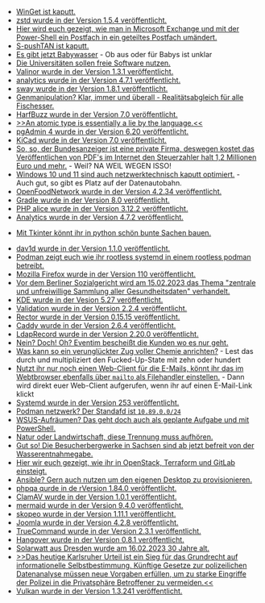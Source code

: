 * [WinGet ist kaputt.](https://www.bleepingcomputer.com/news/security/microsoft-winget-package-manager-failing-from-expired-ssl-certificate/)
* [zstd wurde in der Version 1.5.4 veröffentlicht.](https://www.phoronix.com/news/Zstandard-1.5.4-Released)
* [Hier wird euch gezeigt, wie man in Microsoft Exchange und mit der Power-Shell ein Postfach in ein geteiltes Postfach umändert.](https://woshub.com/convert-user-shared-mailbox-exchange/)
* [S-pushTAN ist kaputt.](https://www.borncity.com/blog/2023/02/10/sparkasse-s-pushtan-ios-app-nach-update-auf-version-4-1-3-unbenutzbar-8-feb-2023/)
* [Es gibt jetzt Babywasser](https://tuxproject.de/blog/2023/02/soylent-green-ist-babywasser/) - Ob aus oder für Babys ist unklar
* [Die Universitäten sollen freie Software nutzen.](https://netzpolitik.org/2023/universitaeten-und-alternative-plattformen-das-ist-nicht-zu-viel-verlangt/)
* [Valinor wurde in der Version 1.3.1 veröffentlicht.](https://github.com/CuyZ/Valinor/releases/tag/1.3.1)
* [analytics wurde in der Version 4.7.1 veröffentlicht.](https://github.com/Rello/analytics/releases/tag/4.7.1)
* [sway wurde in der Version 1.8.1 veröffentlicht.](https://github.com/swaywm/sway/releases/tag/1.8.1)
* [Genmanipulation? Klar, immer und überall - Realitätsabgleich für alle Fischesser.](https://netzfrauen.org/2023/02/12/fish-3/)
* [HarfBuzz wurde in der Version 7.0 veröffentlicht.](https://www.phoronix.com/news/HarfBuzz-7.0-Released)
* [>>An atomic type is essentially a lie by the language.<<](https://utcc.utoronto.ca/~cks/space/blog/programming/CaseForAtomicTypes)
* [pgAdmin 4 wurde in der Version 6.20 veröffentlicht.](https://www.postgresql.org/about/news/pgadmin-4-v620-released-2593/)
* [KiCad wurde in der Version 7.0 veröffentlicht.](https://www.phoronix.com/news/KiCad-7.0-Released)
* [So, so, der Bundesanzeiger ist eine private Firma, deswegen kostet das Veröffentlichen von PDF's im Internet den Steuerzahler halt 1,2 Millionen Euro und mehr.](https://netzpolitik.org/2023/everkuendung_digitales-bundesgesetzblatt-wie-teuer-darf-ein-staatlicher-pdf-reader-sein/) - Weil? NA WEIL WEGEN ISSO!
* [Windows 10 und 11 sind auch netzwerktechnisch kaputt optimiert.](https://www.borncity.com/blog/2023/02/14/windows-10-11-grottige-netzwerktransfer-leistung-hohe-windows-11-cpu-last-teil-1/) - Auch gut, so gibt es Platz auf der Datenautobahn.
* [OpenFoodNetwork wurde in der Version 4.2.34 veröffentlicht.](https://github.com/openfoodfoundation/openfoodnetwork/releases/tag/v4.2.34)
* [Gradle wurde in der Version 8.0 veröffentlicht.](https://github.com/gradle/gradle/releases/tag/v8.0.0)
* [PHP alice wurde in der Version 3.12.2 veröffentlicht.](https://github.com/nelmio/alice/releases/tag/3.12.2)
* [Analytics wurde in der Version 4.7.2 veröffentlicht.](https://github.com/Rello/analytics/releases/tag/4.7.2)
+ [Mit Tkinter könnt ihr in python schön bunte Sachen bauen.](https://opensource.com/article/23/2/user-interface-tkinter-python)
* [dav1d wurde in der Version 1.1.0 veröffentlicht.](https://www.phoronix.com/news/dav1d-1.1-Released)
* [Podman zeigt euch wie ihr rootless systemd in einem rootless podman betreibt.](https://blog.podman.io/2023/02/rootless-systemd-in-rootless-podman/)
* [Mozilla Firefox wurde in der Version 110 veröffentlicht.](https://www.phoronix.com/news/Firefox-110-Released)
* [Vor dem Berliner Sozialgericht wird am 15.02.2023 das Thema "zentrale und unfreiwillige Sammlung aller Gesundheitsdaten" verhandelt.](https://netzpolitik.org/2023/gesundheitsdaten-von-73-millionen-berliner-sozialgericht-verhandelt-am-mittwoch/)
* [KDE wurde in der Vesion 5.27 veröffentlicht.](https://www.phoronix.com/news/KDE-Plasma-5.27-Released)
* [Validation wurde in der Version 2.2.4 veröffentlicht.](https://github.com/Respect/Validation/releases/tag/2.2.4)
* [Rector wurde in der Version 0.15.15 veröffentlicht.](https://github.com/rectorphp/rector/releases/tag/0.15.15)
* [Caddy wurde in der Version 2.6.4 veröffentlicht.](https://github.com/caddyserver/caddy/releases/tag/v2.6.4)
* [LdapRecord wurde in der Version 2.20.0 veröffentlicht.](https://github.com/DirectoryTree/LdapRecord/releases/tag/v2.20.0)
* [Nein? Doch! Oh? Eventim bescheißt die Kunden wo es nur geht.](http://blog.fefe.de/?ts=9d13d637)
* [Was kann so ein verunglückter Zug voller Chemie anrichten?](http://blog.fefe.de/?ts=9d1547a3) - Lest das durch und multipliziert den Fucked-Up-State mit zehn oder hundert
* [Nutzt ihr nur noch einen Web-Client für die E-Mails, könnt ihr das im Webtbrowser ebenfalls über `mailto` als Filehandler einstellen.](https://www.windowspro.de/wolfgang-sommergut/web-browser-als-standardprogramm-fuer-e-mails-mailto-handler-konfigurieren) - Dann wird direkt euer Web-Client aufgerufen, wenn ihr auf einen E-Mail-Link klickt
* [Systemd wurde in der Version 253 veröffentlicht.](https://www.phoronix.com/news/systemd-253)
* [Podman netzwerk? Der Standafd ist `10.89.0.0/24`](https://blog.podman.io/2023/02/default-podman-network-subnets/)
* [WSUS-Aufräumen? Das geht doch auch als geplante Aufgabe und mit PowerShell.](https://4sysops.com/archives/run-wsus-cleanup-as-a-scheduled-task/)
* [Natur oder Landwirtschaft, diese Trennung muss aufhören.](https://netzfrauen.org/2023/02/15/agriculture-5/)
* [Gut so! Die Besucherbergwerke in Sachsen sind ab jetzt befreit von der Wasserentnahmegabe.](https://knappenverein.de/besucherbergwerke-zukuenftig-per-gesetz-von-wasserentnahmeabgabe-befreit/)
* [Hier wir euch gezeigt, wie ihr in OpenStack, Terraform und GitLab einsteigt.](https://opensource.com/article/23/2/manage-openstack-using-terraform-and-gitlab)
* [Ansible? Gern auch nutzen um den eigenen Desktop zu provisionieren.](https://opensource.com/article/23/2/linux-kde-desktop-ansible)
* [phpqa qurde in de rVersion 1.84.0 veröffentlicht.](https://github.com/jakzal/phpqa/releases/tag/v1.84.0)
* [ClamAV wurde in der Version 1.0.1 veröffentlicht.](https://github.com/Cisco-Talos/clamav/releases/tag/clamav-1.0.1)
* [mermaid wurde in der Version 9.4.0 veröffentlicht.](https://github.com/mermaid-js/mermaid/releases/tag/v9.4.0)
* [skopeo wurde in der Version 1.11.1 veröffentlicht.](https://github.com/containers/skopeo/releases/tag/v1.11.1)
* [Joomla wurde in der Version 4.2.8 veröffentlicht.](https://github.com/joomla/joomla-cms/releases/tag/4.2.8)
* [TrueCommand wurde in der Version 2.3.1 veröffentlicht.](https://github.com/truenas/documentation/releases/tag/TC2.3.1)
* [Hangover wurde in der Version 0.8.1 veröffentlicht.](https://www.phoronix.com/news/Hangover-0.8.1-Released)
* [Solarwatt aus Dresden wurde am 16.02.2023 30 Jahre alt.](https://www.mdr.de/video/mdr-videos/a/video-697640.html)
* [>>Das heutige Karlsruher Urteil ist ein Sieg für das Grundrecht auf informationelle Selbstbestimmung. Künftige Gesetze zur polizeilichen Datenanalyse müssen neue Vorgaben erfüllen, um zu starke Eingriffe der Polizei in die Privatsphäre Betroffener zu vermeiden.<<](https://netzpolitik.org/2023/automatisierte-datenanalyse-der-wilde-westen-beim-data-mining-der-polizei-ist-vorbei/)
* [Vulkan wurde in der Version 1.3.241 veröffentlicht.](https://www.phoronix.com/news/Vulkan-1.3.241-Released)

